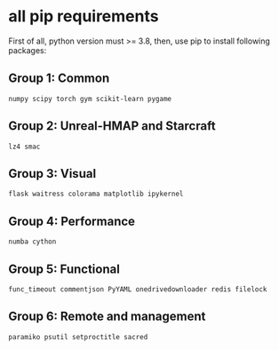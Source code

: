# all pip requirements

First of all, python version must >= 3.8, then, use pip to install following packages:

## Group 1: Common
```
numpy scipy torch gym scikit-learn pygame 
```


## Group 2: Unreal-HMAP and Starcraft
```
lz4 smac
```

## Group 3: Visual
```
flask waitress colorama matplotlib ipykernel
``` 

## Group 4: Performance
```
numba cython 
```

## Group 5: Functional
```
func_timeout commentjson PyYAML onedrivedownloader redis filelock
```

## Group 6: Remote and management
```
paramiko psutil setproctitle sacred
```
